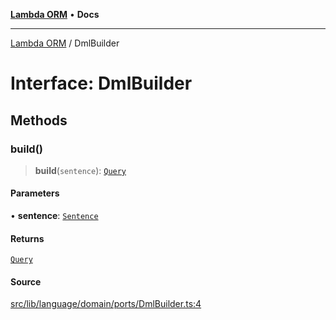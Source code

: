 [**Lambda ORM**](../README.md) • **Docs**

***

[Lambda ORM](../README.md) / DmlBuilder

# Interface: DmlBuilder

## Methods

### build()

> **build**(`sentence`): [`Query`](../classes/Query.md)

#### Parameters

• **sentence**: [`Sentence`](../classes/Sentence.md)

#### Returns

[`Query`](../classes/Query.md)

#### Source

[src/lib/language/domain/ports/DmlBuilder.ts:4](https://github.com/lambda-orm/lambdaorm/blob/cfdea01485e47d6bfb9f5073528259581c5e1563/src/lib/language/domain/ports/DmlBuilder.ts#L4)
